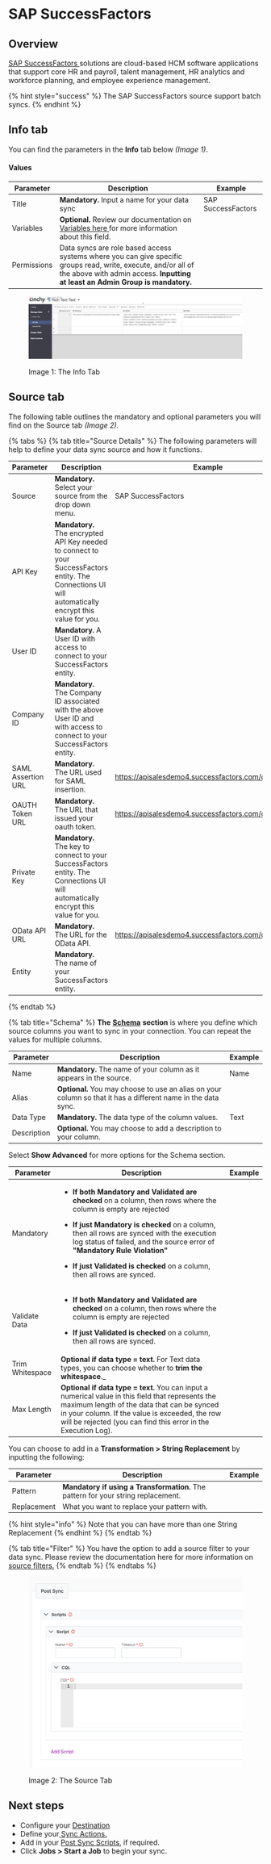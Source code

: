# SAP SuccessFactors

## Overview

[SAP SuccessFactors ](https://www.sap.com/products/hcm.html)solutions are cloud-based HCM software applications that support core HR and payroll, talent management, HR analytics and workforce planning, and employee experience management.

{% hint style="success" %}
The SAP SuccessFactors source support batch syncs.
{% endhint %}

## Info tab

You can find the parameters in the **Info** tab below _(Image 1)_.

#### Values

| Parameter   | Description                                                                                                                                                                                      | Example            |
| ----------- | ------------------------------------------------------------------------------------------------------------------------------------------------------------------------------------------------ | ------------------ |
| Title       | **Mandatory.** Input a name for your data sync                                                                                                                                                   | SAP SuccessFactors |
| Variables   | **Optional.** Review our documentation on [Variables here ](../building-data-syncs/advanced-settings/variables.md)for more information about this field.                                         |                    |
| Permissions | Data syncs are role based access systems where you can give specific groups read, write, execute, and/or all of the above with admin access. **Inputting at least an Admin Group is mandatory.** |                    |

<figure><img src="../../.gitbook/assets/image (192).png" alt=""><figcaption><p>Image 1: The Info Tab</p></figcaption></figure>

## Source tab

The following table outlines the mandatory and optional parameters you will find on the Source tab _(Image 2)._

{% tabs %}
{% tab title="Source Details" %}
The following parameters will help to define your data sync source and how it functions.

<table><thead><tr><th>Parameter</th><th width="289.66666666666663">Description</th><th>Example</th></tr></thead><tbody><tr><td>Source</td><td><strong>Mandatory.</strong> Select your source from the drop down menu.</td><td>SAP SuccessFactors</td></tr><tr><td>API Key</td><td><strong>Mandatory.</strong> The encrypted API Key needed to connect to your SuccessFactors entity. The Connections UI will automatically encrypt this value for you.</td><td></td></tr><tr><td>User ID</td><td><strong>Mandatory.</strong> A User ID with access to connect to your SuccessFactors entity.</td><td></td></tr><tr><td>Company ID</td><td><strong>Mandatory.</strong> The Company ID associated with the above User ID and with access to connect to your SuccessFactors entity.</td><td></td></tr><tr><td>SAML Assertion URL</td><td><strong>Mandatory.</strong>  The URL used for SAML insertion.</td><td><a href="https://apisalesdemo4.successfactors.com/oauth/idp">https://apisalesdemo4.successfactors.com/oauth/idp</a></td></tr><tr><td>OAUTH Token URL</td><td><strong>Mandatory.</strong> The URL that issued your oauth token.</td><td><a href="https://apisalesdemo4.successfactors.com/oauth/token">https://apisalesdemo4.successfactors.com/oauth/token</a></td></tr><tr><td>Private Key</td><td><strong>Mandatory.</strong> The key to connect to your SuccessFactors entity. The Connections UI will automatically encrypt this value for you.</td><td></td></tr><tr><td>OData API URL</td><td><strong>Mandatory.</strong>  The URL for the OData API.</td><td><a href="https://apisalesdemo4.successfactors.com/odata/v2">https://apisalesdemo4.successfactors.com/odata/v2</a></td></tr><tr><td>Entity</td><td><strong>Mandatory.</strong>  The name of your SuccessFactors entity.</td><td></td></tr></tbody></table>
{% endtab %}

{% tab title="Schema" %}
**The** [**Schema**](../building-data-syncs/columns-and-mappings/#2.-schema-columns) **section** is where you define which source columns you want to sync in your connection. You can repeat the values for multiple columns.

| Parameter   | Description                                                                                                   | Example |
| ----------- | ------------------------------------------------------------------------------------------------------------- | ------- |
| Name        | **Mandatory.** The name of your column as it appears in the source.                                           | Name    |
| Alias       | **Optional.** You may choose to use an alias on your column so that it has a different name in the data sync. |         |
| Data Type   | **Mandatory.** The data type of the column values.                                                            | Text    |
| Description | **Optional.** You may choose to add a description to your column.                                             |         |



Select **Show Advanced** for more options for the Schema section.

| Parameter       | Description                                                                                                                                                                                                                                                                                                                                                                                                                                                                           | Example |
| --------------- | ------------------------------------------------------------------------------------------------------------------------------------------------------------------------------------------------------------------------------------------------------------------------------------------------------------------------------------------------------------------------------------------------------------------------------------------------------------------------------------- | ------- |
| Mandatory       | <ul><li><strong>If both Mandatory and Validated</strong> <strong>are checked</strong> on a column, then rows where the column is empty are rejected</li></ul><ul><li><strong>If just Mandatory is checked</strong> on a column, then all rows are synced with the execution log status of failed, and the source error of <strong>"Mandatory Rule Violation"</strong></li></ul><ul><li><strong>If just Validated is checked</strong> on a column, then all rows are synced.</li></ul> |         |
| Validate Data   | <ul><li><strong>If both Mandatory and Validated</strong> <strong>are checked</strong> on a column, then rows where the column is empty are rejected</li></ul><ul><li><strong>If just Validated is checked</strong> on a column, then all rows are synced.</li></ul>                                                                                                                                                                                                                   |         |
| Trim Whitespace | **Optional if data type = text.**  For Text data types, you can choose whether to **trim the whitespace**._                                                                                                                                                                                                                                                                                                   |         |
| Max Length      | **Optional if data type = text.** You can input a numerical value in this field that represents the maximum length of the data that can be synced in your column. If the value is exceeded, the row will be rejected (you can find this error in the Execution Log).                                                                                                                                                                                                                  |         |

You can choose to add in a **Transformation > String Replacement** by inputting the following:

| Parameter   | Description                                                                                                                           | Example |
| ----------- | ------------------------------------------------------------------------------------------------------------------------------------- | ------- |
| Pattern     | **Mandatory if using a Transformation.** The pattern for your string replacement. |         |
| Replacement | What you want to replace your pattern with.                                                                                           |         |

{% hint style="info" %}
Note that you can have more than one String Replacement
{% endhint %}
{% endtab %}

{% tab title="Filter" %}
You have the option to add a source filter to your data sync. Please review the documentation here for more information on [source filters.](../building-data-syncs/advanced-settings/filters.md)
{% endtab %}
{% endtabs %}

<figure><img src="../../.gitbook/assets/image (77).png" alt=""><figcaption><p>Image 2: The Source Tab</p></figcaption></figure>

## Next steps

* Configure your [Destination](../supported-data-sync-destinations/)
* Define your[ ](../building-data-syncs/sync-actions.md)[Sync Actions.](../building-data-syncs/sync-actions.md)
* Add in your [Post Sync Scripts](../building-data-syncs/advanced-settings/post-sync-scripts.md), if required.
* Click **Jobs > Start a Job** to begin your sync.
